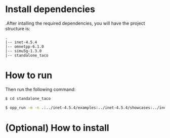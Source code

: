 
# Install dependencies

.After intalling the required dependencies, you will have the project structure is:
```
.
|-- inet-4.5.4
|-- omnetpp-6.1.0
|-- simu5g-1.3.0
|-- standalone_taco
```
# How to run


Then run the following command:
```bash
$ cd standalone_taco

$ opp_run -m -n .:../inet-4.5.4/examples:../inet-4.5.4/showcases:../inet-4.5.4/src:../inet-4.5.4/tests/validation:../inet-4.5.4/tests/networks:../inet-4.5.4/tutorials:../simu5g-1.3.0/emulation:../simu5g-1.3.0/simulations:../simu5g-1.3.0/src -x "inet.common.selfdoc;inet.emulation;inet.examples.emulation;inet.showcases.emulation;inet.showcases.visualizer.osg;inet.visualizer.osg;simu5g.simulations.LTE.cars;simu5g.simulations.NR.cars;simu5g.nodes.cars" --image-path=../inet-4.5.4/images:../simu5g-1.3.0/images -l ../inet-4.5.4/src/INET -l ../simu5g-1.3.0/src/simu5g run_LTE_network.ini
```


# (Optional) How to install
